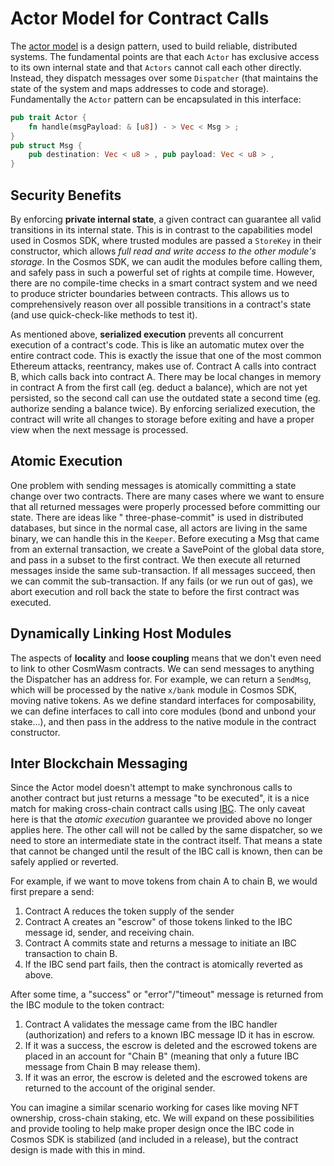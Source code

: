
# Actor Model for Contract Calls

The  [actor model](https://en.wikipedia.org/wiki/Actor_model)  is a design pattern, used to build reliable, distributed systems. The fundamental points are that each  `Actor`  has exclusive access to its own internal state and that  `Actors`  cannot call each other directly. Instead, they dispatch messages over some  `Dispatcher`  (that maintains the state of the system and maps addresses to code and storage). Fundamentally the  `Actor`  pattern can be encapsulated in this interface:

```Rust
pub trait Actor {
    fn handle(msgPayload: & [u8]) - > Vec < Msg > ;
}
pub struct Msg {
    pub destination: Vec < u8 > , pub payload: Vec < u8 > ,
}
```



## Security Benefits

By enforcing  **private internal state**, a given contract can guarantee all valid transitions in its internal state. This is in contrast to the capabilities model used in Cosmos SDK, where trusted modules are passed a  `StoreKey`  in their constructor, which allows  _full read and write access to the other module's storage_. In the Cosmos SDK, we can audit the modules before calling them, and safely pass in such a powerful set of rights at compile time. However, there are no compile-time checks in a smart contract system and we need to produce stricter boundaries between contracts. This allows us to comprehensively reason over all possible transitions in a contract's state (and use quick-check-like methods to test it).

As mentioned above,  **serialized execution**  prevents all concurrent execution of a contract's code. This is like an automatic mutex over the entire contract code. This is exactly the issue that one of the most common Ethereum attacks, reentrancy, makes use of. Contract A calls into contract B, which calls back into contract A. There may be local changes in memory in contract A from the first call (eg. deduct a balance), which are not yet persisted, so the second call can use the outdated state a second time (eg. authorize sending a balance twice). By enforcing serialized execution, the contract will write all changes to storage before exiting and have a proper view when the next message is processed.


## Atomic Execution

One problem with sending messages is atomically committing a state change over two contracts. There are many cases where we want to ensure that all returned messages were properly processed before committing our state. There are ideas like " three-phase-commit" is used in distributed databases, but since in the normal case, all actors are living in the same binary, we can handle this in the  `Keeper`. Before executing a Msg that came from an external transaction, we create a SavePoint of the global data store, and pass in a subset to the first contract. We then execute all returned messages inside the same sub-transaction. If all messages succeed, then we can commit the sub-transaction. If any fails (or we run out of gas), we abort execution and roll back the state to before the first contract was executed.


## Dynamically Linking Host Modules[​](https://docs.cosmwasm.com/docs/architecture/actor#dynamically-linking-host-modules "Direct link to heading")

The aspects of  **locality**  and  **loose coupling**  means that we don't even need to link to other CosmWasm contracts. We can send messages to anything the Dispatcher has an address for. For example, we can return a  `SendMsg`, which will be processed by the native  `x/bank`  module in Cosmos SDK, moving native tokens. As we define standard interfaces for composability, we can define interfaces to call into core modules (bond and unbond your stake...), and then pass in the address to the native module in the contract constructor.

## Inter Blockchain Messaging

Since the Actor model doesn't attempt to make synchronous calls to another contract but just returns a message "to be executed", it is a nice match for making cross-chain contract calls using  [IBC](https://cosmos.network/ibc). The only caveat here is that the  _atomic execution_  guarantee we provided above no longer applies here. The other call will not be called by the same dispatcher, so we need to store an intermediate state in the contract itself. That means a state that cannot be changed until the result of the IBC call is known, then can be safely applied or reverted.

For example, if we want to move tokens from chain A to chain B, we would first prepare a send:

1.  Contract A reduces the token supply of the sender
2.  Contract A creates an "escrow" of those tokens linked to the IBC message id, sender, and receiving chain.
3.  Contract A commits state and returns a message to initiate an IBC transaction to chain B.
4.  If the IBC send part fails, then the contract is atomically reverted as above.

After some time, a "success" or "error"/"timeout" message is returned from the IBC module to the token contract:

1.  Contract A validates the message came from the IBC handler (authorization) and refers to a known IBC message ID it has in escrow.
2.  If it was a success, the escrow is deleted and the escrowed tokens are placed in an account for "Chain B" (meaning that only a future IBC message from Chain B may release them).
3.  If it was an error, the escrow is deleted and the escrowed tokens are returned to the account of the original sender.

You can imagine a similar scenario working for cases like moving NFT ownership, cross-chain staking, etc. We will expand on these possibilities and provide tooling to help make proper design once the IBC code in Cosmos SDK is stabilized (and included in a release), but the contract design is made with this in mind.